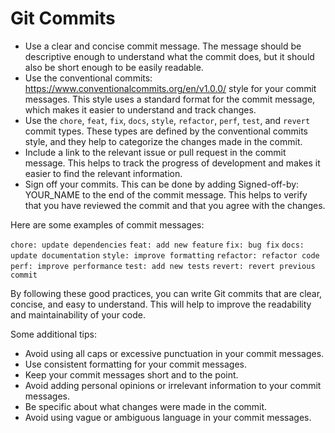 # Git Commits

- Use a clear and concise commit message. The message should be descriptive enough to understand what the commit does, but it should also be short enough to be easily readable.
- Use the conventional commits: <https://www.conventionalcommits.org/en/v1.0.0/> style for your commit messages. This style uses a standard format for the commit message, which makes it easier to understand and track changes.
- Use the `chore`, `feat`, `fix`, `docs`, `style`, `refactor`, `perf`, `test`, and `revert` commit types. These types are defined by the conventional commits style, and they help to categorize the changes made in the commit.
- Include a link to the relevant issue or pull request in the commit message. This helps to track the progress of development and makes it easier to find the relevant information.
- Sign off your commits. This can be done by adding Signed-off-by: YOUR_NAME to the end of the commit message. This helps to verify that you have reviewed the commit and that you agree with the changes.

Here are some examples of commit messages:

`chore: update dependencies`
`feat: add new feature`
`fix: bug fix`
`docs: update documentation`
`style: improve formatting`
`refactor: refactor code`
`perf: improve performance`
`test: add new tests`
`revert: revert previous commit`

By following these good practices, you can write Git commits that are clear, concise, and easy to understand. This will help to improve the readability and maintainability of your code.

Some additional tips:

- Avoid using all caps or excessive punctuation in your commit messages.
- Use consistent formatting for your commit messages.
- Keep your commit messages short and to the point.
- Avoid adding personal opinions or irrelevant information to your commit messages.
- Be specific about what changes were made in the commit.
- Avoid using vague or ambiguous language in your commit messages.
